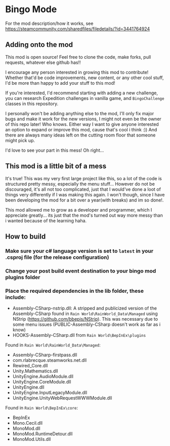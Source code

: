# Bingo Mode
For the mod description/how it works, see https://steamcommunity.com/sharedfiles/filedetails/?id=3441764924

## Adding onto the mod
This mod is open source! Feel free to clone the code, make forks, pull requests, whatever else github has!!

I encourage any person interested in growing this mod to contribute! Whether that'd be code improvements, new content, or any other cool stuff, I'd be more than happy to add your stuff to this mod!

If you're interested, I'd recommend starting with adding a new challenge, you can research Expedition challenges in vanilla game, and `BingoChallenge` classes in this repository.

I personally won't be adding anything else to the mod, I'll only fix major bugs and make it work for the new versions, I might not even be the owner of this repo later! Who knows.
Either way I want to give anyone interested an option to expand or improve this mod, cause that's cool i think :)) And there are always many ideas left on the cutting room floor that someone might pick up.

I'd love to see your part in this mess! Oh right...

## This mod is a little bit of a mess
It's true! This was my very first large project like this, so a lot of the code is structured pretty messy, especially the menu stuff... However do not be discouraged, it's all not too complicated, 
just that I would've done a loot of things very differently if I was making this again. I won't though, since I have been developing the mod for a bit over a year(with breaks) and im so done!.

This mod allowed me to grow as a developer and programmer, which I appreciate greatly... its just that the mod's turned out way more messy than i wanted because of the learning haha.

## How to build
### Make sure your c# language version is set to `latest` in your .csproj file (for the release configuration)
### Change your post build event destination to your bingo mod plugins folder
### Place the required dependencies in the lib folder, these include:
- Assembly-CSharp-nstrip.dll: A stripped and publicized version of the Assembly-CSharp found in `Rain World\RainWorld_Data\Managed` using NStrip (https://github.com/bbepis/NStrip). This was necessary due to some menu issues (PUBLIC-Assembly-CSharp doesn't work as far as i know)
- HOOKS-Assembly-CSharp.dll from `Rain World\BepInEx\plugins`

Found in `Rain World\RainWorld_Data\Managed`:
- Assembly-CSharp-firstpass.dll
- com.rlabrecque.steamworks.net.dll
- Rewired_Core.dll
- Unity.Mathematics.dll
- UnityEngine.AudioModule.dll
- UnityEngine.CoreModule.dll
- UnityEngine.dll
- UnityEngine.InputLegacyModule.dll
- UnityEngine.UnityWebRequestWWWModule.dll

Found in `Rain World\BepInEx\core`:
- BepInEx
- Mono.Cecil.dll
- MonoMod.dll
- MonoMod.RuntimeDetour.dll
- MonoMod.Utils.dll
